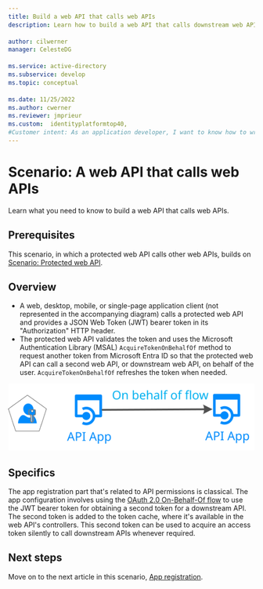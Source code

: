 ```yaml
---
title: Build a web API that calls web APIs
description: Learn how to build a web API that calls downstream web APIs (overview).

author: cilwerner
manager: CelesteDG

ms.service: active-directory
ms.subservice: develop
ms.topic: conceptual

ms.date: 11/25/2022
ms.author: cwerner
ms.reviewer: jmprieur
ms.custom:  identityplatformtop40, 
#Customer intent: As an application developer, I want to know how to write a web API that calls web APIs by using the Microsoft identity platform.
---
```


# Scenario: A web API that calls web APIs

Learn what you need to know to build a web API that calls web APIs.

## Prerequisites

This scenario, in which a protected web API calls other web APIs, builds on [Scenario: Protected web API](scenario-protected-web-api-overview.md).

## Overview

- A web, desktop, mobile, or single-page application client (not represented in the accompanying diagram) calls a protected web API and provides a JSON Web Token (JWT) bearer token in its "Authorization" HTTP header.
- The protected web API validates the token and uses the Microsoft Authentication Library (MSAL) `AcquireTokenOnBehalfOf` method to request another token from Microsoft Entra ID so that the protected web API can call a second web API, or downstream web API, on behalf of the user. `AcquireTokenOnBehalfOf` refreshes the token when needed.

![Diagram of a web app calling a web API.](media/scenarios/web-api.svg)

## Specifics

The app registration part that's related to API permissions is classical. The app configuration involves using the [OAuth 2.0 On-Behalf-Of flow](v2-oauth2-on-behalf-of-flow.md) to use the JWT bearer token for obtaining a second token for a downstream API. The second token is added to the token cache, where it's available in the web API's controllers. This second token can be used to acquire an access token silently to call downstream APIs whenever required. 

## Next steps

Move on to the next article in this scenario,
[App registration](scenario-web-api-call-api-app-registration.md).
